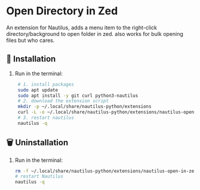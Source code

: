 # Open Directory in Zed

An extension for Nautilus, adds a menu item to the right-click directory/background to open folder in zed. also works for bulk opening files but who cares.

## 🚀 Installation

1. Run in the terminal:
   ```bash
	# 1. install packages
	sudo apt update
	sudo apt install -y git curl python3-nautilus
	# 2. download the extension script
	mkdir -p ~/.local/share/nautilus-python/extensions
	curl -L -o ~/.local/share/nautilus-python/extensions/nautilus-open-in-zed.py https://raw.githubusercontent.com/hrbtk/nautilus-open-in-zed/refs/heads/main/nautilus-open-in-zed.py
	# 3. restart nautilus
	nautilus -q
	```

## 🗑️ Uninstallation

1. Run in the terminal:
	```bash
	rm -f ~/.local/share/nautilus-python/extensions/nautilus-open-in-zed.py
	# restart Nautilus
	nautilus -q
	````
